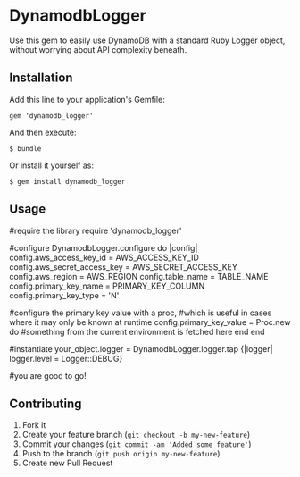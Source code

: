 # DynamodbLogger

Use this gem to easily use DynamoDB with a standard Ruby Logger object, without worrying about API complexity beneath.

## Installation

Add this line to your application's Gemfile:

    gem 'dynamodb_logger'

And then execute:

    $ bundle

Or install it yourself as:

    $ gem install dynamodb_logger

## Usage

#require the library
require 'dynamodb_logger'

#configure
DynamodbLogger.configure do |config|
  config.aws_access_key_id = AWS_ACCESS_KEY_ID
  config.aws_secret_access_key = AWS_SECRET_ACCESS_KEY
  config.aws_region = AWS_REGION
  config.table_name = TABLE_NAME
  config.primary_key_name = PRIMARY_KEY_COLUMN
  config.primary_key_type = 'N'

  #configure the primary key value with a proc,
  #which is useful in cases where it may only be known at runtime
  config.primary_key_value = Proc.new do
    #something from the current environment is fetched here
  end
end

#instantiate
your_object.logger = DynamodbLogger.logger.tap {|logger| logger.level = Logger::DEBUG}

#you are good to go!

## Contributing

1. Fork it
2. Create your feature branch (`git checkout -b my-new-feature`)
3. Commit your changes (`git commit -am 'Added some feature'`)
4. Push to the branch (`git push origin my-new-feature`)
5. Create new Pull Request
